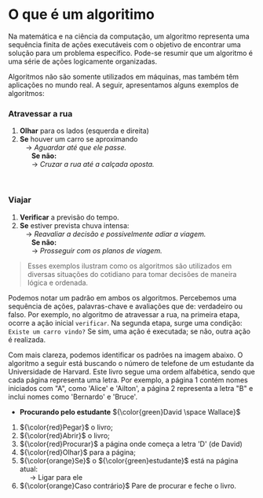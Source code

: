 # O que é um algoritimo
Na matemática e na ciência da computação, um algoritmo representa uma sequência finita de ações executáveis com o objetivo de encontrar uma solução para um problema específico. Pode-se resumir que um algoritmo é uma série de ações logicamente organizadas.

Algoritmos não são somente utilizados em máquinas, mas também têm aplicações no mundo real. A seguir, apresentamos alguns exemplos de algoritmos:


### Atravessar a rua 
1. __Olhar__ para os lados (esquerda e direita) 
2. __Se__ houver um carro se aproximando </br>
    &nbsp;&nbsp; -> _Aguardar até que ele passe._ </br>
&nbsp;&nbsp;&nbsp;&nbsp;&nbsp;   __Se não:__ </br>
&nbsp;&nbsp;&nbsp;&nbsp;&nbsp;                -> _Cruzar a rua até a calçada oposta._

</br>

### Viajar 
1. __Verificar__ a previsão do tempo. 
2. __Se__ estiver prevista chuva intensa: </br>
    &nbsp;&nbsp; -> _Reavaliar a decisão e possivelmente adiar a viagem._ </br>
&nbsp;&nbsp;&nbsp;&nbsp;&nbsp;   __Se não:__ </br>
&nbsp;&nbsp;&nbsp;&nbsp;&nbsp;                -> _Prosseguir com os planos de viagem._

> Esses exemplos ilustram como os algoritmos são utilizados em diversas situações do cotidiano para tomar decisões de maneira lógica e ordenada.

Podemos notar um padrão em ambos os algoritmos. Percebemos uma sequência de ações, palavras-chave e avaliações que de: verdadeiro ou falso. Por exemplo, no algoritmo de atravessar a rua, na primeira etapa, ocorre a ação inicial `verificar`. Na segunda etapa, surge uma condição: `Existe um carro vindo?` Se sim, uma ação é executada; se não, outra ação é realizada.

Com mais clareza, podemos identificar os padrões na imagem abaixo. O algoritmo a seguir está buscando o número de telefone de um estudante da Universidade de Harvard. Este livro segue uma ordem alfabética, sendo que cada página representa uma letra. Por exemplo, a página 1 contém nomes iniciados com "A", como 'Alice' e 'Ailton', a página 2 representa a letra "B" e inclui nomes como 'Bernardo' e 'Bruce'.

- __Procurando pelo estudante__ ${\color{green}David \space Wallace}$
1. ${\color{red}Pegar}$ o livro;
2. ${\color{red}Abrir}$ o livro;
3. ${\color{red}Procurar}$ a página onde começa a letra 'D' (de David)
4. ${\color{red}Olhar}$ para a página;
5. ${\color{orange}Se}$ o ${\color{green}estudante}$ está na página atual: </br>
&nbsp;&nbsp;&nbsp;&nbsp; -> Ligar para ele </br>
6. ${\color{orange}Caso contrário}$ Pare de procurar e feche o livro.

